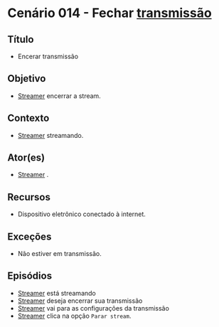 # Cenário  014 - Fechar [transmissão](Stream)

## Título
* Encerar transmissão

## Objetivo
* [Streamer](Streamer)
 encerrar a stream.
	
## Contexto
* [Streamer](Streamer)
 streamando.	

## Ator(es)
* [Streamer](Streamer)
.

## Recursos
* Dispositivo eletrônico conectado à internet.

## Exceções
* Não estiver em transmissão.
	
## Episódios
* [Streamer](Streamer)
 está streamando
* [Streamer](Streamer)
 deseja encerrar sua transmissão
* [Streamer](Streamer)
 vai para as configurações da transmissão
* [Streamer](Streamer) clica na opção ```Parar stream```.
